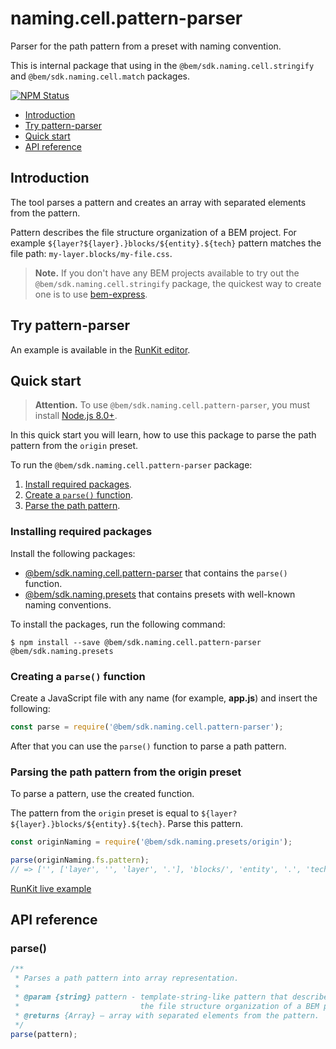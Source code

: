 # naming.cell.pattern-parser

Parser for the path pattern from a preset with naming convention.

This is internal package that using in the `@bem/sdk.naming.cell.stringify` and `@bem/sdk.naming.cell.match` packages.

[![NPM Status][npm-img]][npm]

[npm]:          https://www.npmjs.org/package/@bem/sdk.naming.cell.pattern-parser
[npm-img]:      https://img.shields.io/npm/v/@bem/sdk.naming.cell.pattern-parser.svg

* [Introduction](#introduction)
* [Try pattern-parser](#try-pattern-parser)
* [Quick start](#quick-start)
* [API reference](#api-reference)

## Introduction

The tool parses a pattern and creates an array with separated elements from the pattern.

Pattern describes the file structure organization of a BEM project. For example `${layer?${layer}.}blocks/${entity}.${tech}` pattern matches the file path: `my-layer.blocks/my-file.css`.

> **Note.** If you don't have any BEM projects available to try out the `@bem/sdk.naming.cell.stringify` package, the quickest way to create one is to use [bem-express](https://github.com/bem/bem-express).

## Try pattern-parser

An example is available in the [RunKit editor](https://runkit.com/migs911/how-bem-sdk-naming-cell-pattern-parser-works).

## Quick start

> **Attention.** To use `@bem/sdk.naming.cell.pattern-parser`, you must install [Node.js 8.0+](https://nodejs.org/en/download/).

In this quick start you will learn, how to use this package to parse the path pattern from the `origin` preset.

To run the `@bem/sdk.naming.cell.pattern-parser` package:

1. [Install required packages](#installing-required-packages).
2. [Create a `parse()` function](#creating-a-parse-function).
3. [Parse the path pattern](#parsing-the-path-pattern-from-the-origin-preset).

### Installing required packages

Install the following packages:

* [@bem/sdk.naming.cell.pattern-parser](https://www.npmjs.org/package/@bem/sdk.naming.cell.pattern-parser) that contains the `parse()` function.
* [@bem/sdk.naming.presets](https://www.npmjs.com/package/@bem/sdk.naming.presets) that contains presets with well-known naming conventions.

To install the packages, run the following command:

```
$ npm install --save @bem/sdk.naming.cell.pattern-parser @bem/sdk.naming.presets
```

### Creating a `parse()` function

Create a JavaScript file with any name (for example, **app.js**) and insert the following:

```js
const parse = require('@bem/sdk.naming.cell.pattern-parser');
```

After that you can use the `parse()` function to parse a path pattern.

### Parsing the path pattern from the origin preset

To parse a pattern, use the created function.

The pattern from the `origin` preset is equal to `${layer?${layer}.}blocks/${entity}.${tech}`. Parse this pattern.

```js
const originNaming = require('@bem/sdk.naming.presets/origin');

parse(originNaming.fs.pattern);
// => ['', ['layer', '', 'layer', '.'], 'blocks/', 'entity', '.', 'tech']
```

[RunKit live example](https://runkit.com/migs911/parse-a-pattern-from-the-origin-preset)

## API reference

### parse()

```js
/**
 * Parses a path pattern into array representation.
 *
 * @param {string} pattern - template-string-like pattern that describes
 *                           the file structure organization of a BEM project.
 * @returns {Array} — array with separated elements from the pattern.
 */
parse(pattern);
```